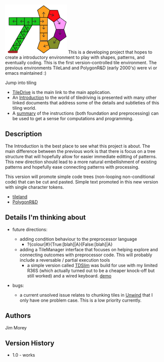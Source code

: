 <img src="tdimage.png" width="200" alt="td"/>
This is a developing project that hopes to create a introductory environment to play with shapes, patterns, and eventually coding. This is the first version-controlled tile environment. The previous environments 
TileLand and PolygonR&D (early 2000's) were vi or emacs maintained :)

Jump into tiling
* [TileDrive](./TileDrive.html) is the main link to the main application.
* An [Introduction](./TDIntro.html) to the world of tiledriving is presented with many other linked documents that address some of the details and subtleties of this tiling world.
* A [summary](./TileDriveCoding.html#summary) of the instructions (both foundation and preprocessing) can be used to get a sense for computations and programming.

## Description
The Introduction is the best place to see what this project is about. 
The main difference between the previous work is that there is focus on a tree structure that will hopefully allow for easier immediate editting of patterns.  This new direction should lead to a more natural embellishment of existing patterns and hopefully ease connecting patterns with processing.

This version will promote simple code trees (non-looping non-conditional code) that can be cut and pasted. Simple text promoted in this new version with single character tokens. 
* [tileland](https://jimmorey.com/tl/tileland.html)
* [PolygonR&D](https://jimmorey.com/legacy/legacy.html)

## Details I'm thinking about

* future directions:
    * adding condition behaviour to the preprocessor language
        * ?{colour\|#}{True:[blah]\|A}{False:[blah]\|A}
    * adding a TileManager interface that focuses on helping explore and connecting outcomes with preprocessor code. This will probably include a reversable / partial execution tools
        * a simple version called [TDSlim](./TDSlim.html) was build for use with my limited R36S (which actually turned out to be a cheaper knock-off but still worked) and a wired keyboard. [demo](https://www.youtube.com/watch?v=Y2YO72a_l3g)

* bugs:
    * a current unsolved issue relates to chunking tiles in [Unwind](./Unwind.html) that I only have one problem case.  This is a low priority currently.

## Authors
Jim Morey 

## Version History
* 1.0 - works